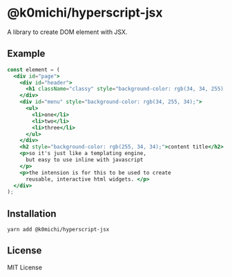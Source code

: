 # @k0michi/hyperscript-jsx

A library to create DOM element with JSX.

## Example

```jsx
const element = (
  <div id="page">
    <div id="header">
      <h1 className="classy" style="background-color: rgb(34, 34, 255);">h</h1>
    </div>
    <div id="menu" style="background-color: rgb(34, 255, 34);">
      <ul>
        <li>one</li>
        <li>two</li>
        <li>three</li>
      </ul>
    </div>
    <h2 style="background-color: rgb(255, 34, 34);">content title</h2>
    <p>so it's just like a templating engine,
      but easy to use inline with javascript
    </p>
    <p>the intension is for this to be used to create
      reusable, interactive html widgets. </p>
  </div>
);
```

## Installation

```
yarn add @k0michi/hyperscript-jsx
```

## License

MIT License